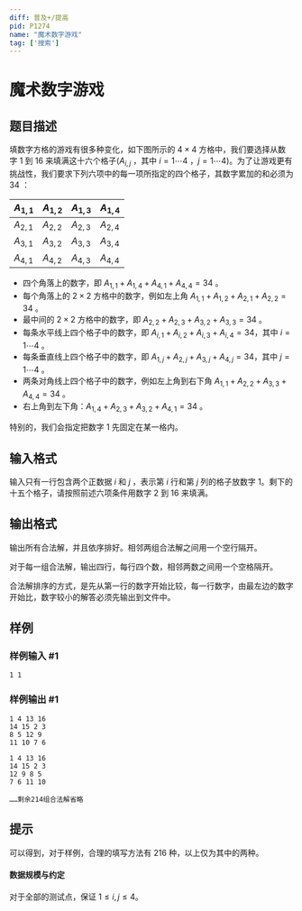 ```yaml
---
diff: 普及+/提高
pid: P1274
name: "魔术数字游戏"
tag: ['搜索']
---
```

# 魔术数字游戏
## 题目描述

填数字方格的游戏有很多种变化，如下图所示的 $4 \times 4$ 方格中，我们要选择从数字 $1$ 到 $16$ 来填满这十六个格子($A_{i,j}$ ，其中 $i=1 \cdots 4$ ，$j=1 \cdots 4$)。为了让游戏更有挑战性，我们要求下列六项中的每一项所指定的四个格子，其数字累加的和必须为 $34$ ：

| $A_{1,1}$ | $A_{1,2}$ | $A_{1,3}$ |  $A_{1,4}$|
| :----------- | :----------- | :----------- | :----------- |
| $A_{2,1}$ | $A_{2,2}$ | $A_{2,3}$ | $A_{2,4}$ |
| $A_{3,1}$ | $A_{3,2}$ | $A_{3,3}$ | $A_{3,4}$ |
| $A_{4,1}$ | $A_{4,2}$ | $A_{4,3}$ | $A_{4,4}$ |

- 四个角落上的数字，即 $A_{1,1}+A_{1,4}+A_{4,1}+A_{4,4}=34$ 。
- 每个角落上的 $2 \times 2$ 方格中的数字，例如左上角 $A_{1,1}+A_{1,2}+A_{2,1}+A_{2,2}=34$ 。
- 最中间的 $2 \times 2$ 方格中的数字，即 $A_{2,2}+A_{2,3}+A_{3,2}+A_{3,3}=34$ 。
- 每条水平线上四个格子中的数字，即 $A_{i,1}+A_{i,2}+A_{i,3}+A_{i,4}=34$，其中 $i=1 \cdots 4$ 。
- 每条垂直线上四个格子中的数字，即 $A_{1,j}+A_{2,j}+A_{3,j}+A_{4,j}=34$，其中 $j=1 \cdots 4$ 。
- 两条对角线上四个格子中的数字，例如左上角到右下角 $A_{1,1}+A_{2,2}+A_{3,3}+A_{4,4}=34$ 。
- 右上角到左下角：$A_{1,4}+A_{2,3}+A_{3,2}+A_{4,1}=34$ 。

特别的，我们会指定把数字 $1$ 先固定在某一格内。
## 输入格式

输入只有一行包含两个正数据 $i$ 和 $j$ ，表示第 $i$ 行和第 $j$ 列的格子放数字 $1$。剩下的十五个格子，请按照前述六项条件用数字 $2$ 到 $16$ 来填满。
## 输出格式

输出所有合法解，并且依序排好。相邻两组合法解之间用一个空行隔开。

对于每一组合法解，输出四行，每行四个数，相邻两数之间用一个空格隔开。

合法解排序的方式，是先从第一行的数字开始比较，每一行数字，由最左边的数字开始比，数字较小的解答必须先输出到文件中。
## 样例

### 样例输入 #1
```
1 1

```
### 样例输出 #1
```
1 4 13 16 
14 15 2 3 
8 5 12 9 
11 10 7 6 

1 4 13 16 
14 15 2 3 
12 9 8 5 
7 6 11 10 

……剩余214组合法解省略
```
## 提示


可以得到，对于样例，合理的填写方法有 $216$ 种，以上仅为其中的两种。

#### 数据规模与约定 
对于全部的测试点，保证 $1 \leq i, j \leq 4$。
